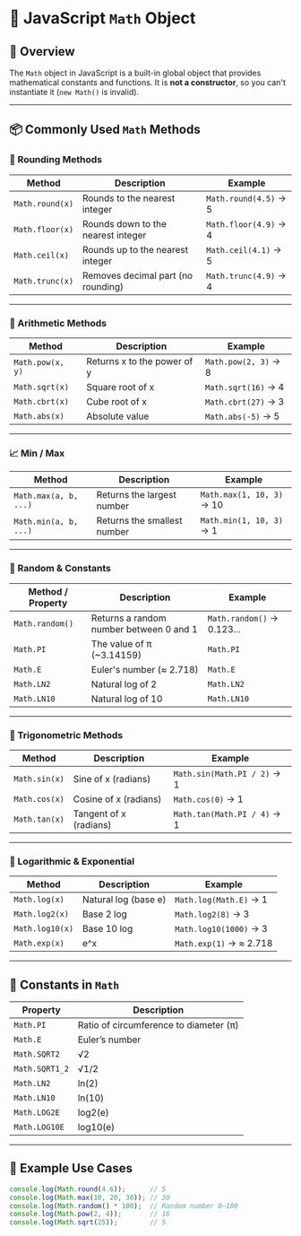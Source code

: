 # 🧮 JavaScript `Math` Object

## 📌 Overview

The `Math` object in JavaScript is a built-in global object that provides mathematical constants and functions. It is **not a constructor**, so you can't instantiate it (`new Math()` is invalid).

---

## 📦 Commonly Used `Math` Methods

### 🔢 Rounding Methods

| Method              | Description                                | Example                   |
|---------------------|--------------------------------------------|---------------------------|
| `Math.round(x)`     | Rounds to the nearest integer              | `Math.round(4.5)` → 5     |
| `Math.floor(x)`     | Rounds down to the nearest integer         | `Math.floor(4.9)` → 4     |
| `Math.ceil(x)`      | Rounds up to the nearest integer           | `Math.ceil(4.1)` → 5      |
| `Math.trunc(x)`     | Removes decimal part (no rounding)         | `Math.trunc(4.9)` → 4     |

---

### 🧮 Arithmetic Methods

| Method              | Description                                | Example                        |
|---------------------|--------------------------------------------|--------------------------------|
| `Math.pow(x, y)`    | Returns x to the power of y                | `Math.pow(2, 3)` → 8           |
| `Math.sqrt(x)`      | Square root of x                           | `Math.sqrt(16)` → 4            |
| `Math.cbrt(x)`      | Cube root of x                             | `Math.cbrt(27)` → 3            |
| `Math.abs(x)`       | Absolute value                             | `Math.abs(-5)` → 5             |

---

### 📈 Min / Max

| Method              | Description                                | Example                           |
|---------------------|--------------------------------------------|-----------------------------------|
| `Math.max(a, b, ...)` | Returns the largest number                | `Math.max(1, 10, 3)` → 10         |
| `Math.min(a, b, ...)` | Returns the smallest number               | `Math.min(1, 10, 3)` → 1          |

---

### 🎲 Random & Constants

| Method / Property       | Description                                    | Example                          |
|--------------------------|------------------------------------------------|----------------------------------|
| `Math.random()`          | Returns a random number between 0 and 1        | `Math.random()` → 0.123...       |
| `Math.PI`                | The value of π (~3.14159)                      | `Math.PI`                        |
| `Math.E`                 | Euler's number (≈ 2.718)                       | `Math.E`                         |
| `Math.LN2`               | Natural log of 2                               | `Math.LN2`                       |
| `Math.LN10`              | Natural log of 10                              | `Math.LN10`                      |

---

### 📐 Trigonometric Methods

| Method              | Description                                | Example                        |
|---------------------|--------------------------------------------|--------------------------------|
| `Math.sin(x)`       | Sine of x (radians)                        | `Math.sin(Math.PI / 2)` → 1   |
| `Math.cos(x)`       | Cosine of x (radians)                     | `Math.cos(0)` → 1             |
| `Math.tan(x)`       | Tangent of x (radians)                    | `Math.tan(Math.PI / 4)` → 1   |

---

### 🔁 Logarithmic & Exponential

| Method              | Description                                | Example                          |
|---------------------|--------------------------------------------|----------------------------------|
| `Math.log(x)`       | Natural log (base e)                       | `Math.log(Math.E)` → 1          |
| `Math.log2(x)`      | Base 2 log                                 | `Math.log2(8)` → 3              |
| `Math.log10(x)`     | Base 10 log                                | `Math.log10(1000)` → 3          |
| `Math.exp(x)`       | e^x                                        | `Math.exp(1)` → ≈ 2.718         |

---

## 🔢 Constants in `Math`

| Property          | Description                            |
|-------------------|----------------------------------------|
| `Math.PI`         | Ratio of circumference to diameter (π) |
| `Math.E`          | Euler’s number                         |
| `Math.SQRT2`      | √2                                     |
| `Math.SQRT1_2`    | √1/2                                   |
| `Math.LN2`        | ln(2)                                  |
| `Math.LN10`       | ln(10)                                 |
| `Math.LOG2E`      | log2(e)                                |
| `Math.LOG10E`     | log10(e)                               |

---

## 🧪 Example Use Cases

```js
console.log(Math.round(4.6));      // 5
console.log(Math.max(10, 20, 30)); // 30
console.log(Math.random() * 100);  // Random number 0–100
console.log(Math.pow(2, 4));       // 16
console.log(Math.sqrt(25));        // 5
```